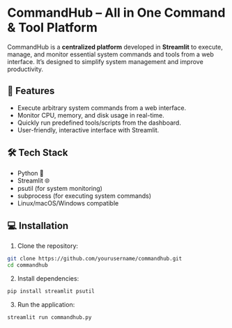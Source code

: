 # CommandHub – All in One Command & Tool Platform

CommandHub is a **centralized platform** developed in **Streamlit** to execute, manage, and monitor essential system commands and tools from a web interface. It’s designed to simplify system management and improve productivity.

## 🚀 Features
- Execute arbitrary system commands from a web interface.
- Monitor CPU, memory, and disk usage in real-time.
- Quickly run predefined tools/scripts from the dashboard.
- User-friendly, interactive interface with Streamlit.

## 🛠️ Tech Stack
- Python 🐍
- Streamlit 🌐
- psutil (for system monitoring)
- subprocess (for executing system commands)
- Linux/macOS/Windows compatible

## 💻 Installation

1. Clone the repository:
```bash
git clone https://github.com/yourusername/commandhub.git
cd commandhub
```

2. Install dependencies:
```bash
pip install streamlit psutil
```


3. Run the application:
```bash
streamlit run commandhub.py
```
